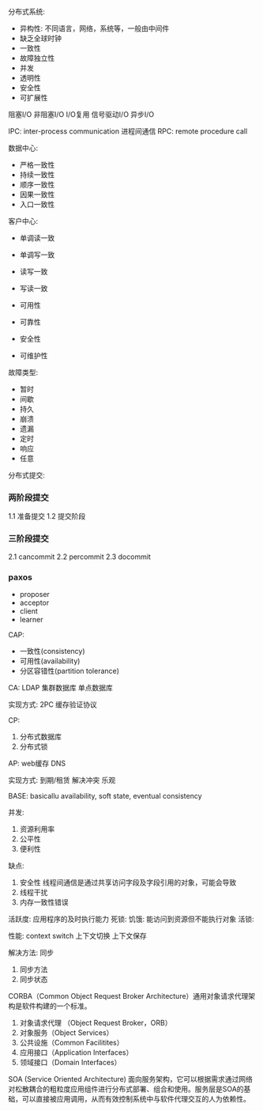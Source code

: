 分布式系统:
* 异构性: 不同语言，网络，系统等，一般由中间件
* 缺乏全球时钟
* 一致性
* 故障独立性
* 并发
* 透明性
* 安全性
* 可扩展性

阻塞I/O
非阻塞I/O
I/O复用
信号驱动I/O
异步I/O


IPC: inter-process communication 进程间通信
RPC: remote procedure call

数据中心:
* 严格一致性
* 持续一致性
* 顺序一致性
* 因果一致性
* 入口一致性

客户中心:
* 单调读一致
* 单调写一致
* 读写一致
* 写读一致

* 可用性
* 可靠性
* 安全性
* 可维护性

故障类型:
* 暂时
* 间歇
* 持久
* 崩溃
* 遗漏
* 定时
* 响应
* 任意

分布式提交:
### 两阶段提交
1.1 准备提交
1.2 提交阶段

### 三阶段提交
2.1 cancommit
2.2 percommit
2.3 docommit

### paxos
* proposer
* acceptor
* client
* learner

CAP:
* 一致性(consistency)
* 可用性(availability)
* 分区容错性(partition tolerance)

CA:
LDAP
集群数据库
单点数据库

实现方式:
2PC
缓存验证协议

CP:
1. 分布式数据库
2. 分布式锁

AP:
web缓存
DNS

实现方式:
到期/租赁
解决冲突
乐观

BASE: basicallu availability, soft state, eventual consistency

并发:
1. 资源利用率
2. 公平性
3. 便利性

缺点:
1. 安全性
线程间通信是通过共享访问字段及字段引用的对象，可能会导致
1. 线程干扰
2. 内存一致性错误

活跃度: 应用程序的及时执行能力
死锁: 
饥饿: 能访问到资源但不能执行对象
活锁: 

性能: context switch
上下文切换 上下文保存


解决方法:
同步
1. 同步方法
2. 同步状态

CORBA（Common Object Request Broker Architecture）通用对象请求代理架构是软件构建的一个标准。
1. 对象请求代理 （Object Request Broker，ORB）
2. 对象服务（Object Services）
3. 公共设施（Common Facilitites）
4. 应用接口（Application Interfaces）
5. 领域接口（Domain Interfaces）

SOA (Service Oriented Architecture)
面向服务架构，它可以根据需求通过网络对松散耦合的粗粒度应用组件进行分布式部署、组合和使用。服务层是SOA的基础，可以直接被应用调用，从而有效控制系统中与软件代理交互的人为依赖性。


